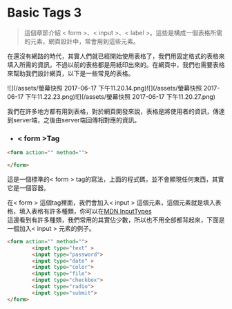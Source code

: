 # Basic Tags 3

> 這個章節介紹 &lt; form &gt;、&lt; input &gt;、&lt; label &gt;。這些是構成一個表格所需的元素，網頁設計中，常會用到這些元素。

在還沒有網路的時代，其實人們就已經開始使用表格了，我們用固定格式的表格來填入所需的資訊，不過以前的表格都是用紙印出來的。在網頁中，我們也需要表格來幫助我們設計網頁，以下是一些常見的表格。

![](/assets/螢幕快照 2017-06-17 下午11.20.14.png)![](/assets/螢幕快照 2017-06-17 下午11.22.23.png)![](/assets/螢幕快照 2017-06-17 下午11.20.27.png)

我們在許多地方都有用到表格，對於網頁開發來說，表格是將使用者的資訊，傳達到server端，之後由server端回傳相對應的資訊。

* ### &lt; form &gt;Tag

```html
<form action="" method="">

</form>
```

這是一個標準的&lt; form &gt; tag的寫法，上面的程式碼，並不會顯現任何東西，其實它是一個容器。

在&lt; form &gt; 這個tag裡面，我們會加入&lt; input &gt; 這個元素，這個元素就是填入表格，填入表格有許多種類，你可以在[MDN InputTypes](https://developer.mozilla.org/zh-TW/docs/Web/HTML/Element/input#Form_<input>_types)  
這邊看到有許多種類，我們常用的其實佔少數，所以也不用全部都背起來，下面是一個加入&lt; input &gt; 元素的例子。

```html
<form action="" method="">
        <input type="text" >
        <input type="password">
        <input type="date" >
        <input type="color">
        <input type="file">
        <input type="checkbox">
        <input type="radio">
        <input type="submit">
</form>
```



